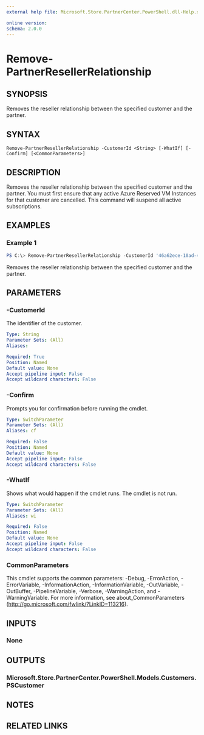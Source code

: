 ```yaml
---
external help file: Microsoft.Store.PartnerCenter.PowerShell.dll-Help.xml

online version:
schema: 2.0.0
---
```


# Remove-PartnerResellerRelationship

## SYNOPSIS
Removes the reseller relationship between the specified customer and the partner.

## SYNTAX

```
Remove-PartnerResellerRelationship -CustomerId <String> [-WhatIf] [-Confirm] [<CommonParameters>]
```

## DESCRIPTION
Removes the reseller relationship between the specified customer and the partner. You must first ensure that any active Azure Reserved VM Instances for that customer are cancelled. This command will suspend all active subscriptions.

## EXAMPLES

### Example 1
```powershell
PS C:\> Remove-PartnerResellerRelationship -CustomerId '46a62ece-10ad-42e5-b3f1-b2ed53e6fc08'
```

Removes the reseller relationship between the specified customer and the partner.

## PARAMETERS

### -CustomerId
The identifier of the customer.

```yaml
Type: String
Parameter Sets: (All)
Aliases:

Required: True
Position: Named
Default value: None
Accept pipeline input: False
Accept wildcard characters: False
```

### -Confirm
Prompts you for confirmation before running the cmdlet.

```yaml
Type: SwitchParameter
Parameter Sets: (All)
Aliases: cf

Required: False
Position: Named
Default value: None
Accept pipeline input: False
Accept wildcard characters: False
```

### -WhatIf
Shows what would happen if the cmdlet runs.
The cmdlet is not run.

```yaml
Type: SwitchParameter
Parameter Sets: (All)
Aliases: wi

Required: False
Position: Named
Default value: None
Accept pipeline input: False
Accept wildcard characters: False
```

### CommonParameters
This cmdlet supports the common parameters: -Debug, -ErrorAction, -ErrorVariable, -InformationAction, -InformationVariable, -OutVariable, -OutBuffer, -PipelineVariable, -Verbose, -WarningAction, and -WarningVariable. For more information, see about_CommonParameters (http://go.microsoft.com/fwlink/?LinkID=113216).

## INPUTS

### None

## OUTPUTS

### Microsoft.Store.PartnerCenter.PowerShell.Models.Customers.PSCustomer

## NOTES

## RELATED LINKS
